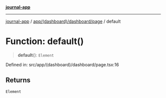 [**journal-app**](../../../../../README.md)

***

[journal-app](../../../../../modules.md) / [app/(dashboard)/dashboard/page](../README.md) / default

# Function: default()

> **default**(): `Element`

Defined in: src/app/(dashboard)/dashboard/page.tsx:16

## Returns

`Element`
